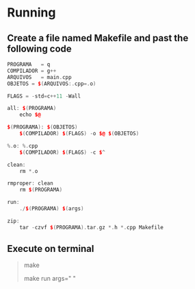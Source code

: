 # Running 

## Create a file named Makefile and past the following code

``` cpp
PROGRAMA   = q
COMPILADOR = g++
ARQUIVOS   = main.cpp
OBJETOS = $(ARQUIVOS:.cpp=.o)

FLAGS = -std=c++11 -Wall

all: $(PROGRAMA)
	echo $@

$(PROGRAMA): $(OBJETOS)
	$(COMPILADOR) $(FLAGS) -o $@ $(OBJETOS)

%.o: %.cpp
	$(COMPILADOR) $(FLAGS) -c $^

clean:
	rm *.o

rmproper: clean
	rm $(PROGRAMA)

run:
	./$(PROGRAMA) $(args)

zip:
	tar -czvf $(PROGRAMA).tar.gz *.h *.cpp Makefile
```
## Execute on terminal
>make
>
>make run args=" "
